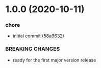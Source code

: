 # 1.0.0 (2020-10-11)


### chore

* initial commit ([58a9632](https://github.com/lukaszbieniek/eslint-config/commit/58a9632fdcb9eb2bf21ab67a85589c6d8ed33468))


### BREAKING CHANGES

* ready for the first major version release
